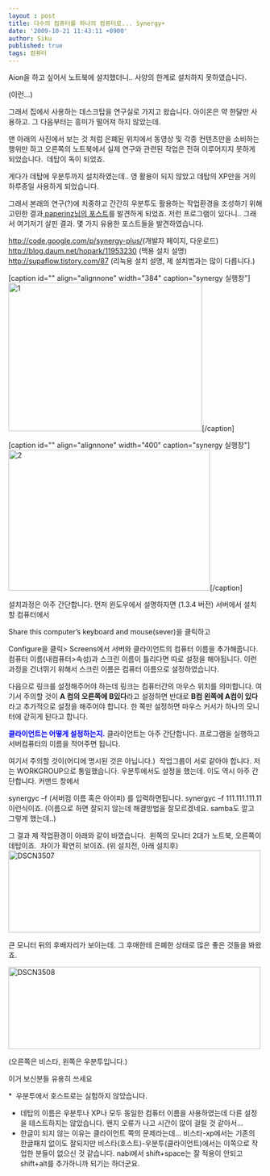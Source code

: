 ```yaml
---
layout : post
title: 다수의 컴퓨터를 하나의 컴퓨터로... Synergy+
date: '2009-10-21 11:43:11 +0900'
author: Siku
published: true
tags: 컴퓨터
---
```

Aion을 하고 싶어서 노트북에 설치했더니..
사양의 한계로 설치하지 못하였습니다.

(이런…)

그래서 집에서 사용하는 데스크탑을 연구실로 가지고 왔습니다.
아이온은 약 한달만 사용하고. 그 다음부터는 흥미가 떨어져 하지 않았는데.

맨 아래의 사진에서 보는 것 처럼 은폐된 위치에서 동영상 및 각종 컨텐츠만을 소비하는 행위만 하고 오른쪽의 노트북에서 실제 연구와 관련된 작업은 전혀 이루어지지 못하게 되었습니다.  데탑이 독이 되었죠.

게다가 데탑에 우분투까지 설치하였는데.. 영 활용이 되지 않았고 데탑의 XP만을 거의 하루종일 사용하게 되었습니다.

그래서 본래의 연구(?)에 치중하고 간간히 우분투도 활용하는 작업환경을 조성하기 위해 고민한 결과<a href="http://paperinz.com/1289" target="_blank">
paperinz님의 포스트</a>를 발견하게 되었죠. 저런 프로그램이 있다니.. 그래서 여기저기 살핀 결과. 몇 가지 유용한 포스트들을 발견하였습니다.

<a href="http://code.google.com/p/synergy-plus/">http://code.google.com/p/synergy-plus/</a>(개발자 페이지, 다운로드)<a href="http://blog.daum.net/hopark/11953230">
http://blog.daum.net/hopark/11953230</a> (맥용 설치 설명)<a href="http://supaflow.tistory.com/87">
http://supaflow.tistory.com/87</a> (리눅용 설치 설명, 제 설치법과는 많이 다릅니다.)

[caption id="" align="alignnone" width="384" caption="synergy 실행창"]<a title="Flickr에서 siku_kr님의 1" href="http://www.flickr.com/photos/siku_/4031996514/"><img title="synergy 실행창" src="http://farm4.static.flickr.com/3517/4031996514_fdc4acb381.jpg" alt="1" width="384" height="294" /></a>[/caption]

[caption id="" align="alignnone" width="400" caption="synergy 실행창"]<a title="Flickr에서 siku_kr님의 2" href="http://www.flickr.com/photos/siku_/4031996564/"><img title="synergy 실행창" src="http://farm3.static.flickr.com/2669/4031996564_0f366604ca.jpg" alt="2" width="400" height="279" /></a>[/caption]

설치과정은 아주 간단합니다. 먼저 윈도우에서 설명하자면 (1.3.4 버전)
서버에서 설치할 컴퓨터에서

Share this computer’s keyboard and mouse(sever)을 클릭하고

Configure을 클릭&gt; Screens에서 서버와 클라이언트의 컴퓨터 이름을 추가해줍니다. 컴퓨터 이름(내컴퓨터&gt;속성)과 스크린 이름이 틀리다면 따로 설정을 해야됩니다. 이런 과정을 건너뛰기 위해서 스크린 이름은 컴퓨터 이름으로 설정하였습니다.

다음으로 링크를 설정해주어야 하는데 링크는 컴퓨터간의 마우스 위치를 의미합니다. 여기서 주의할 것이 <strong>A 컴의 오른쪽에 B있다</strong>라고 설정하면 반대로 <strong>B컴 왼쪽에 A컴이 있다</strong>라고 추가적으로 설정을 해주어야 합니다.
한 쪽만 설정하면 마우스 커서가 하나의 모니터에 갇히게 된다고 합니다.

<span style="color: #0000ff;"><strong>클라이언트는 어떻게 설정하는지.</strong></span>
클라이언트는 아주 간단합니다. 프로그램을 실행하고 서버컴퓨터의 이름을 적어주면 됩니다.

여기서 주의할 것이(어디에 명시된 것은 아닙니다.)  작업그룹이 서로 같아야 합니다. 저는 WORKGROUP으로 통일했습니다.
우분투에서도 설정을 했는데. 이도 역시 아주 간단합니다.
커맨드 창에서

synergyc –f (서버컴 이름 혹은 아이피) 를 입력하면됩니다.
synergyc –f 111.111.111.11 이런식이죠. (이름으로 하면 잘되지 않는데 해결방법을 잘모르겠네요. samba도 깔고 그렇게 했는데..)

그 결과 제 작업환경이 아래와 같이 바꼈습니다.  왼쪽의 모니터 2대가 노트북, 오른쪽이 데탑이죠.  차이가 확연히 보이죠. (위 설치전, 아래 설치후)
<a title="Flickr에서 siku_kr님의 DSCN3507" href="http://www.flickr.com/photos/siku_/4031208187/"><img src="http://farm4.static.flickr.com/3491/4031208187_70a0b9c0c8.jpg" alt="DSCN3507" width="500" height="163" /></a>

큰 모니터 뒤의 후배자리가 보이는데. 그 후매한테 은폐한 상태로 많은 좋은 것들을 봐왔죠.

<a title="Flickr에서 siku_kr님의 DSCN3508" href="http://www.flickr.com/photos/siku_/4031974128/"><img src="http://farm3.static.flickr.com/2798/4031974128_978276ab1e.jpg" alt="DSCN3508" width="500" height="163" /></a>

(오른쪽은 비스타, 왼쪽은 우분투입니다.)

이거 보신분들 유용히 쓰세요

*  우분투에서 호스트로는 실험하지 않았습니다.
* 데탑의 이름은 우분투나 XP나 모두 동일한 컴퓨터 이름을 사용하였는데 다른 설정을 테스트하지는 않았습니다. 왠지 오류가 나고 시간이 많이 걸릴 것 같아서…
* 한글이 되지 않는 이유는 클라이언트 쪽의 문제라는데... 비스타-xp에서는 기존의 한글패치 없이도 잘되지만 비스타(호스트)-우분투(클라이언트)에서는 이쪽으로 작업한 분들이 없으신 것 같습니다. nabi에서 shift+space는 잘 적용이 안되고 shift+alt를 추가하니까 되기는 하더군요.

